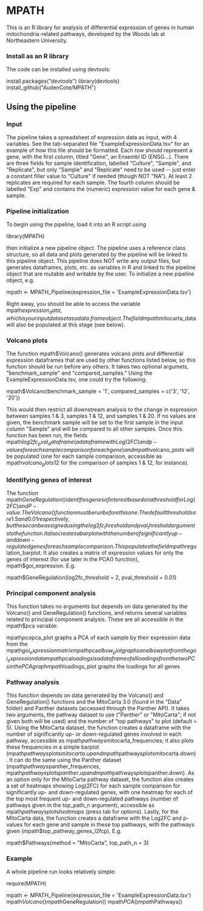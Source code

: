 # MPATH
This is an R library for analysis of differential expression of genes in human mitochondria-related pathways, developed by the Woods lab at Northeastern University.

### Install as an R library
The code can be installed using devtools:

install.packages("devtools")
library(devtools)
install_github("AudenCote/MPATH")

## Using the pipeline

### Input

The pipeline takes a spreadsheet of expression data as input, with 4 variables. See the tab-separated file "ExampleExpressionData.tsv" for an example of how this file should be formatted. Each row should represent a gene, with the first column, titled "Gene", an Ensembl ID (ENSG...). There are three fields for sample identification, labelled "Culture", "Sample", and "Replicate", but only "Sample" and "Replicate" need to be used -- just enter a constant filler value to "Culture" if needed (though NOT "NA"). At least 2 replicates are required for each sample. The fourth column should be labelled "Exp" and contains the (numeric) expression value for each gene & sample.

### Pipeline initialization

To begin using the pipeline, load it into an R script using

library(MPATH)

then initialize a new pipeline object. The pipeline uses a reference class structure, so all data and plots generated by the pipeline will be linked to this pipeline object. This pipeline does NOT write any output files, but generates dataframes, plots, etc. as variables in R and linked to the pipeline object that are mutable and writable by the user. To initialize a new pipeline object, e.g.

mpath <- MPATH_Pipeline(expression_file = 'ExampleExpressionData.tsv')

Right away, you should be able to access the variable mpath$expression_data, which is your input dataset as a data.frame object. The field mpath$mitocarta_data will also be populated at this stage (see below).

### Volcano plots

The function mpath$Volcano() generates volcano plots and differential expression dataframes that are used by other functions listed below, so this function should be run before any others. It takes two optional argumets, "benchmark_sample" and "compared_samples." Using the ExampleExpressionData.tsv, one could try the following:

mpath$Volcano(benchmark_sample = '1', compared_samples = c('3', '12', '20'))

This would then restrict all downstream analysis to the change in expression between samples 1 & 3, samples 1 & 12, and samples 1 & 20. If no values are given, the benchmark sample will be set to the first sample in the input column "Sample" and will be compared to all other samples. Once this function has been run, the fields mpath$log2fc_pval_dataframe (a dataframe with Log(2FC) and p-values for each sample comparison for each gene) and mpath$volcano_plots will be populated (one for each sample comparison, accessible as mpath$volcano_plots$12 for the comparison of samples 1 & 12, for instance).

### Identifying genes of interest

The function mpath$GeneRegulation() identifies genes of interest based on a threshold for Log(2FC) and P-value. The Volcano() function must be run before this one. The default thresholds are 1.5 and 0.01 respectively, but these can be assigned using the log2fc_threshold and pval_threshold arguments to the function. It also creates a barplot with the number of significantly up- and down-regulated genes for each sample comparison. This populates the field mpath$regulation_barplot. It also creates a matrix of expression values for only the genes of interest (for use later in the PCA() function), mpath$goi_expression. E.g.

mpath$GeneRegulation(log2fc_threshold = 2, pval_threshold = 0.01)

### Principal component analysis
This function takes no arguments but depends on data generated by the Volcano() and GeneRegulation() functions, and returns several variables related to principal component analysis. These are all accessible in the mpath$pca variable:

mpath$pca$pca_plot graphs a PCA of each sample by their expression data from the mpath$goi_expression matrix
mpath$pca$elbow_plot graphs an elbow plot from the goi_expression data
mpath$pca$loadings is a dataframe of all loadings from the two PCs in the PCA graph
mpath$loadings_plot graphs the loadings for all genes

### Pathway analysis
This function depends on data generated by the Volcano() and GeneRegulation() functions and the MitoCarta 3.0 (found in the "Data" folder) and Panther datasets (accessed through the Panther API). It takes two arguments, the pathway dataset to use ("Panther" or "MitoCarta"; if not given both will be used) and the number of "top pathways" to plot (default = 5). Using the MitoCarta dataset, the function creates a dataframe with the number of significantly up- or down-regulated genes involved in each pathway, accessible as mpath$pathways$mitocarta_frequencies; it also plots these frequencies in a simple barplot (mpath$pathways$plots$mitocarta.up and mpath$pathways$plots$mitocarta.down). It can do the same using the Panther dataset (mpath$pathways$panther_frequences, mpath$pathways$plots$panther.up and mpath$pathways$plots$panther.down). As an option only for the MitoCarta pathway dataset, the function also creates a set of heatmaps showing Log(2FC) for each sample comparison for significantly up- and down-regulated genes, with one heatmap for each of the top most frequent up- and down-regulated pathways (number of pathways given in the top_path_n argument), accessible as mpath$pathways$plots$heatmaps$<pathway name> (press tab for options). Lastly, for the MitoCarta data, the function creates a dataframe with the Log2FC and p-values for each gene and sample in these top pathways, with the pathways given (mpath$top_pathway_genes_l2fcp). E.g.

mpath$Pathways(method = "MitoCarta", top_path_n = 3)

### Example
A whole pipeline run looks relatively simple:

require(MPATH)

mpath <- MPATH_Pipeline(expression_file = 'ExampleExpressionData.tsv')
mpath$Volcano()
mpath$GeneRegulation()
mpath$PCA()
mpath$Pathways()











